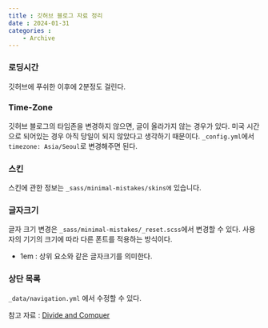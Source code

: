 ```yaml
---
title : 깃허브 블로그 자료 정리
date : 2024-01-31
categories : 
    - Archive
---
```



### 로딩시간

깃허브에 푸쉬한 이후에 2분정도 걸린다. 

### Time-Zone
깃허브 블로그의 타임존을 변경하지 않으면, 글이 올라가지 않는 경우가 있다.
미국 시간으로 되어있는 경우 아직 당일이 되지 않았다고 생각하기 때문이다. 
`_config.yml`에서 `timezone: Asia/Seoul`로 변경해주면 된다. 

### 스킨
스킨에 관한 정보는 `_sass/minimal-mistakes/skins에` 있습니다.


### 글자크기
글자 크기 변경은 `_sass/minimal-mistakes/_reset.scss`에서 변경할 수 있다.
사용자의 기기의 크기에 따라 다른 폰트를 적용하는 방식이다.
- 1em : 상위 요소와 같은 글자크기를 의미한다. 


### 상단 목록
`_data/navigation.yml` 에서 수정할 수 있다. 


참고 자료 :
[Divide and Comquer](https://syh39.github.io/blog/github_blog_setting/)